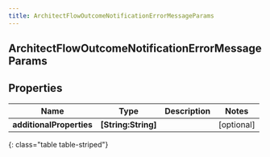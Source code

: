 ```yaml
---
title: ArchitectFlowOutcomeNotificationErrorMessageParams
---
```

## ArchitectFlowOutcomeNotificationErrorMessageParams

## Properties

|Name | Type | Description | Notes|
|------------ | ------------- | ------------- | -------------|
| **additionalProperties** | **[String:String]** |  | [optional] |
{: class="table table-striped"}


